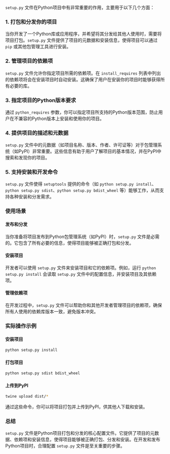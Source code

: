 `setup.py` 文件在Python项目中有非常重要的作用，主要用于以下几个方面：

### 1. 打包和分发你的项目

当你开发了一个Python库或应用程序，并希望将其分发给其他人使用时，需要将项目打包。`setup.py` 文件提供了项目的元数据和安装信息，使得项目可以通过 `pip` 或其他包管理工具进行安装。

### 2. 管理项目的依赖项

`setup.py` 文件允许你指定项目所需的依赖项。在 `install_requires` 列表中列出的依赖项将会在安装项目时自动安装。这确保了用户在安装你的项目时能够获得所有必要的库。

### 3. 指定项目的Python版本要求

通过 `python_requires` 参数，你可以指定项目所支持的Python版本范围，防止用户在不兼容的Python版本上安装和使用你的项目。

### 4. 提供项目的描述和元数据

`setup.py` 文件中的元数据（如项目名称、版本、作者、许可证等）对于包管理系统（如PyPI）非常重要。这些信息有助于用户了解项目的基本情况，并在PyPI中搜索和发现你的项目。

### 5. 支持安装和开发命令

`setup.py` 文件使得 `setuptools` 提供的命令（如 `python setup.py install`、`python setup.py sdist`、`python setup.py bdist_wheel` 等）能够工作，从而支持各种安装和分发需求。

### 使用场景

#### 发布和分发

当你准备将项目发布到Python包管理系统（如PyPI）时，`setup.py` 文件是必需的。它包含了所有必要的信息，使得项目能够被正确打包和分发。

#### 安装项目

开发者可以使用 `setup.py` 文件来安装项目和它的依赖项。例如，运行 `python setup.py install` 会读取 `setup.py` 文件中的配置信息，并安装项目及其依赖项。

#### 管理依赖项

在开发过程中，`setup.py` 文件可以帮助你和其他开发者管理项目的依赖项，确保所有人使用的依赖库版本一致，避免版本冲突。

### 实际操作示例

#### 安装项目

```bash
python setup.py install
```

#### 打包项目

```bash
python setup.py sdist bdist_wheel
```

#### 上传到PyPI

```bash
twine upload dist/*
```

通过这些命令，你可以将项目打包并上传到PyPI，供其他人下载和安装。

### 总结

`setup.py` 文件是Python项目打包和分发的核心配置文件。它提供了项目的元数据、依赖项和安装信息，使得项目能够被正确打包、分发和安装。在开发和发布Python项目时，合理配置 `setup.py` 文件是至关重要的步骤。
